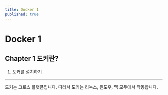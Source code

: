 ```yaml
---
title: Docker 1
published: true
---
```


Docker 1
============================
Chapter 1 도커란?
----------------------------
1. 도커를 설치하기
----------------------------
도커는 크로스 플랫폼입니다. 따라서 도커는 리눅스, 윈도우, 맥 모두에서 작동합니다.